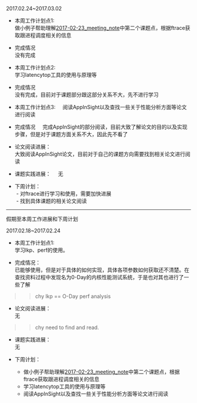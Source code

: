 2017.02.24~2017.03.02
- 本周工作计划点1:    
做小例子帮助理解[2017-02-23_meeting_note](https://github.com/openthos/research-analysis/blob/master/discuss-records/2017-02-23_meeting_note.md?winzoom=1)中第二个课题点，根据ftrace获取跟进程调度相关的信息   
- 完成情况    
没有完成    

- 本周工作计划点2:      
学习latencytop工具的使用与原理等    
- 完成情况    
没有完成，目前对于课题部分跟这部分关系不大，先不进行学习    
    
- 本周工作计划点3:    
阅读AppInSight以及查找一些关于性能分析方面等论文进行阅读    
- 完成情况    
完成AppInSight的部分阅读，目前大致了解论文的目的以及实现步骤，但是对于课题方面关系不大，因此先不看了      
    
- 论文阅读进展：    
大致阅读AppInSight论文，目前对于自己的课题方向需要找到相关论文进行阅读

- 课题实践进展：    
无    
    
    
- 下周计划：    
  - 对ftrace进行学习和使用，需要加快进展    
  - 找到具体课题的相关论文阅读    
___

假期至本周工作进展和下周计划

2017.02.18~2017.02.24

- 本周工作计划点1:    
学习lkp、perf的使用。

- 完成情况：    
已能够使用，但是对于具体的如何实现，具体各项参数如何获取还不清楚。在查找资料过程中发现名为0-Day的内核性能测试系统，于是也对其也进行了一些了解    

 >> chy lkp == O-Day perf analysis
 
- 论文阅读进展：    
  无

>> chy need to find and read.

- 课题实践进展：    
  无

- 下周计划：    
  - 做小例子帮助理解[2017-02-23_meeting_note](https://github.com/openthos/research-analysis/blob/master/discuss-records/2017-02-23_meeting_note.md?winzoom=1)中第二个课题点，根据ftrace获取跟进程调度相关的信息    
  - 学习latencytop工具的使用与原理等
  - 阅读AppInSight以及查找一些关于性能分析方面等论文进行阅读


